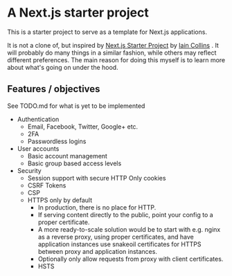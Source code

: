 # A Next.js starter project

This is a starter project to serve as a template for Next.js applications.

It is not a clone of, but inspired by [Next.js Starter Project](https://github.com/iaincollins/nextjs-starter) by [Iain Collins](https://github.com/iaincollins) . It will probably do many things in a similar fashion, while others may reflect different preferences. The main reason for doing this myself is to learn more about what's going on under the hood.

## Features / objectives

See TODO.md for what is yet to be implemented

* Authentication
  * Email, Facebook, Twitter, Google+ etc.
  * 2FA
  * Passwordless logins
* User accounts
  * Basic account management
  * Basic group based access levels
* Security
  * Session support with secure HTTP Only cookies
  * CSRF Tokens
  * CSP
  * HTTPS only by default
    * In production, there is no place for HTTP.
    * If serving content directly to the public, point your config to a proper certificate.
    * A more ready-to-scale solution would be to start with e.g. nginx as a reverse proxy, using proper certificates, and have application instances use snakeoil certificates for HTTPS between proxy and application instances.
    * Optionally only allow requests from proxy with client certificates.
    * HSTS
